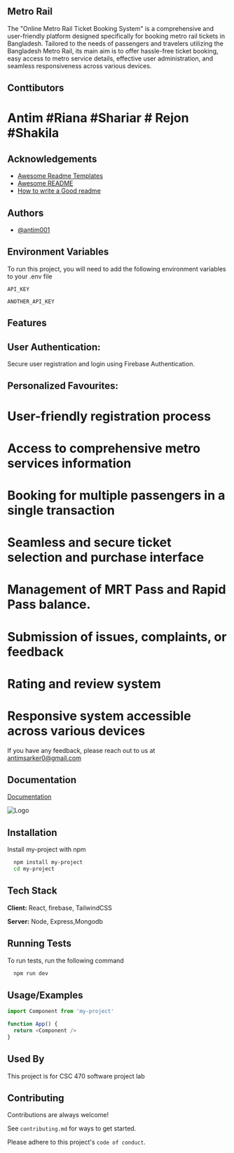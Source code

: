 
## Metro Rail
The "Online Metro Rail Ticket Booking System" is a comprehensive and user-friendly platform designed specifically for booking metro rail tickets in Bangladesh. Tailored to the needs of passengers and travelers utilizing the Bangladesh Metro Rail, its main aim is to offer hassle-free ticket booking, easy access to metro service details, effective user administration, and seamless responsiveness across various devices.

## Conttibutors
 # Antim #Riana #Shariar # Rejon #Shakila







## Acknowledgements

 - [Awesome Readme Templates](https://awesomeopensource.com/project/elangosundar/awesome-README-templates)
 - [Awesome README](https://github.com/matiassingers/awesome-readme)
 - [How to write a Good readme](https://bulldogjob.com/news/449-how-to-write-a-good-readme-for-your-github-project)


## Authors

- [@antim001](https://www.github.com/antim001)







## Environment Variables

To run this project, you will need to add the following environment variables to your .env file

`API_KEY`

`ANOTHER_API_KEY`


## Features

## User Authentication: 
Secure user registration and login using Firebase Authentication.

## Personalized Favourites:
 #	User-friendly registration process
#	Access to comprehensive metro services information
# Booking for multiple passengers in a single transaction
#	Seamless and secure ticket selection and purchase interface
#	Management of MRT Pass and Rapid Pass balance.
#	Submission of issues, complaints, or feedback
#	Rating and review system
#	Responsive system accessible across various devices



If you have any feedback, please reach out to us at antimsarker0@gmail.com




## Documentation

[Documentation](https://linktodocumentation)


![Logo](https://dev-to-uploads.s3.amazonaws.com/uploads/articles/th5xamgrr6se0x5ro4g6.png)


## Installation

Install my-project with npm

```bash
  npm install my-project
  cd my-project
```
    
## Tech Stack

**Client:** React, firebase, TailwindCSS

**Server:** Node, Express,Mongodb


## Running Tests

To run tests, run the following command

```bash
  npm run dev
```


## Usage/Examples

```javascript
import Component from 'my-project'

function App() {
  return <Component />
}
```


## Used By

This project is for CSC 470 software project lab







## Contributing

Contributions are always welcome!

See `contributing.md` for ways to get started.

Please adhere to this project's `code of conduct`.





